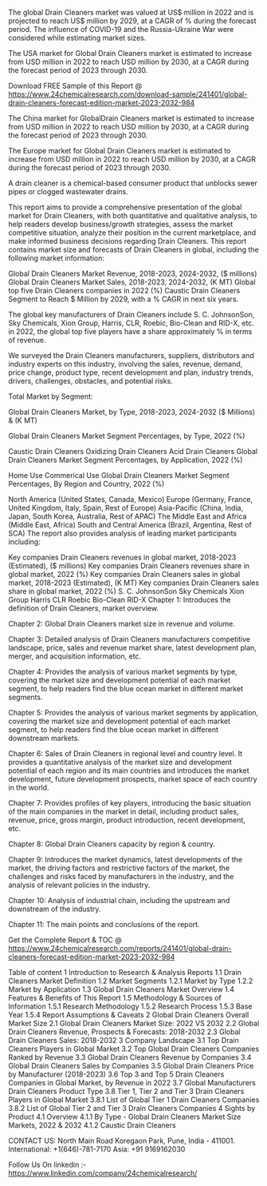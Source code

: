 The global Drain Cleaners market was valued at US$ million in 2022 and is projected to reach US$ million by 2029, at a CAGR of % during the forecast period. The influence of COVID-19 and the Russia-Ukraine War were considered while estimating market sizes.

The USA market for Global Drain Cleaners  market is estimated to increase from USD million in 2022 to reach USD million by 2030, at a CAGR during the forecast period of 2023 through 2030.

Download FREE Sample of this Report @ https://www.24chemicalresearch.com/download-sample/241401/global-drain-cleaners-forecast-edition-market-2023-2032-984

The China market for GlobalDrain Cleaners  market is estimated to increase from USD million in 2022 to reach USD million by 2030, at a CAGR during the forecast period of 2023 through 2030.

The Europe market for Global Drain Cleaners   market is estimated to increase from USD million in 2022 to reach USD million by 2030, at a CAGR during the forecast period of 2023 through 2030.

A drain cleaner is a chemical-based consumer product that unblocks sewer pipes or clogged wastewater drains.

This report aims to provide a comprehensive presentation of the global market for Drain Cleaners, with both quantitative and qualitative analysis, to help readers develop business/growth strategies, assess the market competitive situation, analyze their position in the current marketplace, and make informed business decisions regarding Drain Cleaners. This report contains market size and forecasts of Drain Cleaners in global, including the following market information:

Global Drain Cleaners Market Revenue, 2018-2023, 2024-2032, ($ millions)
Global Drain Cleaners Market Sales, 2018-2023, 2024-2032, (K MT)
Global top five Drain Cleaners companies in 2022 (%)
Caustic Drain Cleaners Segment to Reach $ Million by 2029, with a % CAGR in next six years.

The global key manufacturers of Drain Cleaners include S. C. JohnsonSon, Sky Chemicals, Xion Group, Harris, CLR, Roebic, Bio-Clean and RID-X, etc. in 2022, the global top five players have a share approximately % in terms of revenue.

We surveyed the Drain Cleaners manufacturers, suppliers, distributors and industry experts on this industry, involving the sales, revenue, demand, price change, product type, recent development and plan, industry trends, drivers, challenges, obstacles, and potential risks.

Total Market by Segment:

Global Drain Cleaners Market, by Type, 2018-2023, 2024-2032 ($ Millions) & (K MT)

Global Drain Cleaners Market Segment Percentages, by Type, 2022 (%)

Caustic Drain Cleaners
Oxidizing Drain Cleaners
Acid Drain Cleaners
Global Drain Cleaners Market Segment Percentages, by Application, 2022 (%)

Home Use
Commerical Use
Global Drain Cleaners Market Segment Percentages, By Region and Country, 2022 (%)

North America (United States, Canada, Mexico)
Europe (Germany, France, United Kingdom, Italy, Spain, Rest of Europe)
Asia-Pacific (China, India, Japan, South Korea, Australia, Rest of APAC)
The Middle East and Africa (Middle East, Africa)
South and Central America (Brazil, Argentina, Rest of SCA)
The report also provides analysis of leading market participants including:

Key companies Drain Cleaners revenues in global market, 2018-2023 (Estimated), ($ millions)
Key companies Drain Cleaners revenues share in global market, 2022 (%)
Key companies Drain Cleaners sales in global market, 2018-2023 (Estimated), (K MT)
Key companies Drain Cleaners sales share in global market, 2022 (%)
S. C. JohnsonSon
Sky Chemicals
Xion Group
Harris
CLR
Roebic
Bio-Clean
RID-X
Chapter 1: Introduces the definition of Drain Cleaners, market overview.

Chapter 2: Global Drain Cleaners market size in revenue and volume.

Chapter 3: Detailed analysis of Drain Cleaners manufacturers competitive landscape, price, sales and revenue market share, latest development plan, merger, and acquisition information, etc.

Chapter 4: Provides the analysis of various market segments by type, covering the market size and development potential of each market segment, to help readers find the blue ocean market in different market segments.

Chapter 5: Provides the analysis of various market segments by application, covering the market size and development potential of each market segment, to help readers find the blue ocean market in different downstream markets.

Chapter 6: Sales of Drain Cleaners in regional level and country level. It provides a quantitative analysis of the market size and development potential of each region and its main countries and introduces the market development, future development prospects, market space of each country in the world.

Chapter 7: Provides profiles of key players, introducing the basic situation of the main companies in the market in detail, including product sales, revenue, price, gross margin, product introduction, recent development, etc.

Chapter 8: Global Drain Cleaners capacity by region & country.

Chapter 9: Introduces the market dynamics, latest developments of the market, the driving factors and restrictive factors of the market, the challenges and risks faced by manufacturers in the industry, and the analysis of relevant policies in the industry.

Chapter 10: Analysis of industrial chain, including the upstream and downstream of the industry.

Chapter 11: The main points and conclusions of the report.

Get the Complete Report & TOC @ https://www.24chemicalresearch.com/reports/241401/global-drain-cleaners-forecast-edition-market-2023-2032-984

Table of content
1 Introduction to Research & Analysis Reports
1.1 Drain Cleaners Market Definition
1.2 Market Segments
1.2.1 Market by Type
1.2.2 Market by Application
1.3 Global Drain Cleaners Market Overview
1.4 Features & Benefits of This Report
1.5 Methodology & Sources of Information
1.5.1 Research Methodology
1.5.2 Research Process
1.5.3 Base Year
1.5.4 Report Assumptions & Caveats
2 Global Drain Cleaners Overall Market Size
2.1 Global Drain Cleaners Market Size: 2022 VS 2032
2.2 Global Drain Cleaners Revenue, Prospects & Forecasts: 2018-2032
2.3 Global Drain Cleaners Sales: 2018-2032
3 Company Landscape
3.1 Top Drain Cleaners Players in Global Market
3.2 Top Global Drain Cleaners Companies Ranked by Revenue
3.3 Global Drain Cleaners Revenue by Companies
3.4 Global Drain Cleaners Sales by Companies
3.5 Global Drain Cleaners Price by Manufacturer (2018-2023)
3.6 Top 3 and Top 5 Drain Cleaners Companies in Global Market, by Revenue in 2022
3.7 Global Manufacturers Drain Cleaners Product Type
3.8 Tier 1, Tier 2 and Tier 3 Drain Cleaners Players in Global Market
3.8.1 List of Global Tier 1 Drain Cleaners Companies
3.8.2 List of Global Tier 2 and Tier 3 Drain Cleaners Companies
4 Sights by Product
4.1 Overview
4.1.1 By Type - Global Drain Cleaners Market Size Markets, 2022 & 2032
4.1.2 Caustic Drain Cleaners

CONTACT US:
North Main Road Koregaon Park, Pune, India - 411001.
International: +1(646)-781-7170
Asia: +91 9169162030

Follow Us On linkedin :- https://www.linkedin.com/company/24chemicalresearch/
